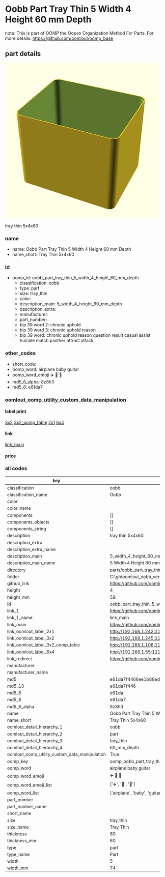 # Oobb Part Tray Thin 5 Width 4 Height 60 mm Depth  

note: This is part of OOMP the Oopen Organization Method For Parts. For more details: https://github.com/oomlout/oomp_base

##  part details
  

[![](3dpr.png)](3dpr.png)

tray thin 5x4x60



### name
* name: Oobb Part Tray Thin 5 Width 4 Height 60 mm Depth
* name_short: Tray Thin 5x4x60 
### id
* oomp_id: oobb_part_tray_thin_5_width_4_height_60_mm_depth
  * classification: oobb
  * type: part
  * size: tray_thin
  * color: 
  * description_main: 5_width_4_height_60_mm_depth
  * description_extra: 
  * manufacturer: 
  * part_number: 
  * bip 39 word 2: chronic uphold
  * bip 39 word 3: chronic uphold reason
  * bip 39 word: chronic uphold reason question result casual assist humble match panther attract attack

### other_codes
* short_code: 
* oomp_word: airplane baby guitar
* oomp_word_emoji :airplane: :baby: :guitar:
* md5_6_alpha: 8z8h3
* md5_6: e61da7






### oomlout_oomp_utility_custom_data_manipulation
#### label print
[3x2](http://192.168.1.245:1112/?label=oomp%208z8h3)
[3x2_oomp_table](http://192.168.1.108:1112/?label=oomp%208z8h3)
[2x1](http://192.168.1.242:1112/?label=oomp%208z8h3)
[6x4](http://192.168.1.55:1112/?label=oomp%208z8h3)    

#### link

[link_main](https://github.com/oomlout/oomlout_oobb_version_4_generated_parts/tree/main/navigation_oomp/oobb/part/tray_thin/5_width_4_height_60_mm_depth/part)                              

#### price







### all codes 
| key | value |  
| --- | --- |  
| classification | oobb |  
| classification_name | Oobb |  
| color |  |  
| color_name |  |  
| components | [] |  
| components_objects | [] |  
| components_string | [] |  
| description | tray thin 5x4x60 |  
| description_extra |  |  
| description_extra_name |  |  
| description_main | 5_width_4_height_60_mm_depth |  
| description_main_name | 5 Width 4 Height 60 mm Depth |  
| directory | parts/oobb_part_tray_thin_5_width_4_height_60_mm_depth |  
| folder | C:\gh\oomlout_oobb_version_4_generated_parts\parts\oobb_part_tray_thin_5_width_4_height_60_mm_depth |  
| github_link | https://github.com/oomlout/oomlout_oomp_part_src/tree/main/parts/oobb_part_tray_thin_5_width_4_height_60_mm_depth |  
| height | 4 |  
| height_mm | 59 |  
| id | oobb_part_tray_thin_5_width_4_height_60_mm_depth |  
| link_1 | https://github.com/oomlout/oomlout_oobb_version_4_generated_parts/tree/main/navigation_oomp/oobb/part/tray_thin/5_width_4_height_60_mm_depth/part |  
| link_1_name | link_main |  
| link_main | https://github.com/oomlout/oomlout_oobb_version_4_generated_parts/tree/main/navigation_oomp/oobb/part/tray_thin/5_width_4_height_60_mm_depth/part |  
| link_oomlout_label_2x1 | http://192.168.1.242:1112/?label=oomp%208z8h3 |  
| link_oomlout_label_3x2 | http://192.168.1.245:1112/?label=oomp%208z8h3 |  
| link_oomlout_label_3x2_oomp_table | http://192.168.1.108:1112/?label=oomp%208z8h3 |  
| link_oomlout_label_6x4 | http://192.168.1.55:1112/?label=oomp%208z8h3 |  
| link_redirect | https://github.com/oomlout/oomlout_oobb_version_4_generated_parts/tree/main/parts/oobb_tray_thin_05_04_60 |  
| manufacturer |  |  
| manufacturer_name |  |  
| md5 | e61da7f4466ee1b88edbeaf9663bb143 |  
| md5_10 | e61da7f446 |  
| md5_5 | e61da |  
| md5_6 | e61da7 |  
| md5_6_alpha | 8z8h3 |  
| name | Oobb Part Tray Thin 5 Width 4 Height 60 mm Depth |  
| name_short | Tray Thin 5x4x60  |  
| oomlout_detail_hierarchy_1 | oobb |  
| oomlout_detail_hierarchy_2 | part |  
| oomlout_detail_hierarchy_3 | tray_thin |  
| oomlout_detail_hierarchy_4 | 60_mm_depth |  
| oomlout_oomp_utility_custom_data_manipulation | True |  
| oomp_key | oomp_oobb_part_tray_thin_5_width_4_height_60_mm_depth |  
| oomp_word | airplane baby guitar |  
| oomp_word_emoji | :airplane: :baby: :guitar: |  
| oomp_word_emoji_list | [':airplane:', ':baby:', ':guitar:'] |  
| oomp_word_list | ['airplane', 'baby', 'guitar'] |  
| part_number |  |  
| part_number_name |  |  
| short_name |  |  
| size | tray_thin |  
| size_name | Tray Thin |  
| thickness | 60 |  
| thickness_mm | 60 |  
| type | part |  
| type_name | Part |  
| width | 5 |  
| width_mm | 74 |  
